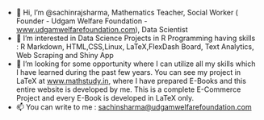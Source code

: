 - 👋 Hi, I’m @sachinrajsharma, Mathematics Teacher, Social Worker ( Founder - Udgam Welfare Foundation - www.udgamwelfarefoundation.com), Data Scientist 
- 👀 I’m interested in Data Science Projects in R Programming having skills :  R Markdown, HTML,CSS,Linux, LaTeX,FlexDash Board, Text Analytics, Web Scraping and Shiny App
- 🌱 I’m looking for some opportunity where I can utilize all my skills which I have learned during the past few years. You can see my project in LaTeX at www.mathstudy.in, where I have prepared E-Books and this entire website is developed by me. This is a complete E-Commerce Project and every E-Book is  developed in LaTeX  only. 
- 📫 You can write to me : sachinsharma@udgamwelfarefoundation.com

<!---
sachinrajsharma/sachinrajsharma is a ✨ special ✨ repository because its `README.md` (this file) appears on your GitHub profile.
You can click the Preview link to take a look at your changes.
--->
